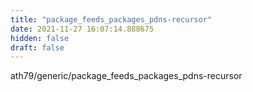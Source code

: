 ```yaml
---
title: "package_feeds_packages_pdns-recursor"
date: 2021-11-27 16:07:14.888675
hidden: false
draft: false
---
```


ath79/generic/package_feeds_packages_pdns-recursor

